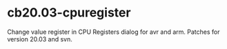 # cb20.03-cpuregister
Change value register in CPU Registers dialog for avr and arm.
Patches for version 20.03 and svn.
